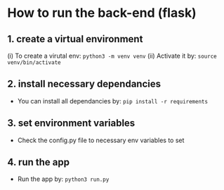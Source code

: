 # How to run the back-end (flask)

## 1. create a virtual environment
(i) To create a virutal env:
    ```python3 -m venv venv```
(ii) Activate it by:
    ```source venv/bin/activate```

## 2. install necessary dependancies
- You can install all dependancies by:
    ```pip install -r requirements```

## 3. set environment variables
- Check the config.py file to necessary env variables to set

## 4. run the app
- Run the app by:
    ```python3 run.py```